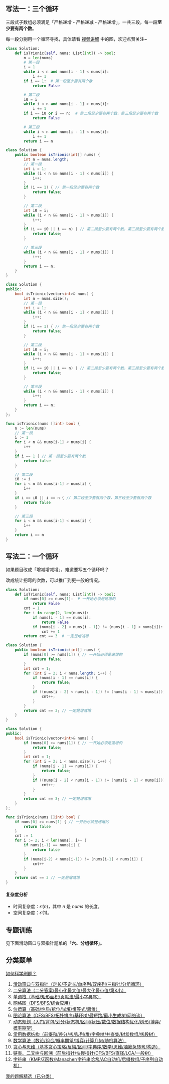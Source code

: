 ## 写法一：三个循环

三段式子数组必须满足「严格递增 - 严格递减 - 严格递增」，一共三段，每一段**至少要有两个数**。

每一段分别用一个循环寻找，具体请看 [视频讲解](https://www.bilibili.com/video/BV1BEh3zZEoM/) 中的图，欢迎点赞关注~

```py [sol-Python3]
class Solution:
    def isTrionic(self, nums: List[int]) -> bool:
        n = len(nums)
        # 第一段
        i = 1
        while i < n and nums[i - 1] < nums[i]:
            i += 1
        if i == 1:  # 第一段至少要有两个数
            return False

        # 第二段
        i0 = i
        while i < n and nums[i - 1] > nums[i]:
            i += 1
        if i == i0 or i == n:  # 第二段至少要有两个数，第三段至少要有两个数
            return False

        # 第三段
        while i < n and nums[i - 1] < nums[i]:
            i += 1
        return i == n
```

```java [sol-Java]
class Solution {
    public boolean isTrionic(int[] nums) {
        int n = nums.length;
        // 第一段
        int i = 1;
        while (i < n && nums[i - 1] < nums[i]) {
            i++;
        }
        if (i == 1) { // 第一段至少要有两个数
            return false;
        }

        // 第二段
        int i0 = i;
        while (i < n && nums[i - 1] > nums[i]) {
            i++;
        }
        if (i == i0 || i == n) { // 第二段至少要有两个数，第三段至少要有两个数
            return false;
        }

        // 第三段
        while (i < n && nums[i - 1] < nums[i]) {
            i++;
        }
        return i == n;
    }
}
```

```cpp [sol-C++]
class Solution {
public:
    bool isTrionic(vector<int>& nums) {
        int n = nums.size();
        // 第一段
        int i = 1;
        while (i < n && nums[i - 1] < nums[i]) {
            i++;
        }
        if (i == 1) { // 第一段至少要有两个数
            return false;
        }

        // 第二段
        int i0 = i;
        while (i < n && nums[i - 1] > nums[i]) {
            i++;
        }
        if (i == i0 || i == n) { // 第二段至少要有两个数，第三段至少要有两个数
            return false;
        }

        // 第三段
        while (i < n && nums[i - 1] < nums[i]) {
            i++;
        }
        return i == n;
    }
};
```

```go [sol-Go]
func isTrionic(nums []int) bool {
	n := len(nums)
	// 第一段
	i := 1
	for i < n && nums[i-1] < nums[i] {
		i++
	}
	if i == 1 { // 第一段至少要有两个数
		return false
	}

	// 第二段
	i0 := i
	for i < n && nums[i-1] > nums[i] {
		i++
	}
	if i == i0 || i == n { // 第二段至少要有两个数，第三段至少要有两个数
		return false
	}

	// 第三段
	for i < n && nums[i-1] < nums[i] {
		i++
	}
	return i == n
}
```

## 写法二：一个循环

如果题目改成「增减增减增」，难道要写五个循环吗？

改成统计拐弯的次数，可以推广到更一般的情况。

```py [sol-Python3]
class Solution:
    def isTrionic(self, nums: List[int]) -> bool:
        if nums[0] >= nums[1]:  # 一开始必须是递增的
            return False
        cnt = 1
        for i in range(2, len(nums)):
            if nums[i - 1] == nums[i]:
                return False
            if (nums[i - 2] < nums[i - 1]) != (nums[i - 1] < nums[i]):
                cnt += 1
        return cnt == 3  # 一定是增减增
```

```java [sol-Java]
class Solution {
    public boolean isTrionic(int[] nums) {
        if (nums[0] >= nums[1]) { // 一开始必须是递增的
            return false;
        }
        int cnt = 1;
        for (int i = 2; i < nums.length; i++) {
            if (nums[i - 1] == nums[i]) {
                return false;
            }
            if ((nums[i - 2] < nums[i - 1]) != (nums[i - 1] < nums[i])) {
                cnt++;
            }
        }
        return cnt == 3; // 一定是增减增
    }
}
```

```cpp [sol-C++]
class Solution {
public:
    bool isTrionic(vector<int>& nums) {
        if (nums[0] >= nums[1]) { // 一开始必须是递增的
            return false;
        }
        int cnt = 1;
        for (int i = 2; i < nums.size(); i++) {
            if (nums[i - 1] == nums[i]) {
                return false;
            }
            if ((nums[i - 2] < nums[i - 1]) != (nums[i - 1] < nums[i])) {
                cnt++;
            }
        }
        return cnt == 3; // 一定是增减增
    }
};
```

```go [sol-Go]
func isTrionic(nums []int) bool {
	if nums[0] >= nums[1] { // 一开始必须是递增的
		return false
	}
	cnt := 1
	for i := 2; i < len(nums); i++ {
		if nums[i-1] == nums[i] {
			return false
		}
		if (nums[i-2] < nums[i-1]) != (nums[i-1] < nums[i]) {
			cnt++
		}
	}
	return cnt == 3 // 一定是增减增
}
```

#### 复杂度分析

- 时间复杂度：$\mathcal{O}(n)$，其中 $n$ 是 $\textit{nums}$ 的长度。
- 空间复杂度：$\mathcal{O}(1)$。

## 专题训练

见下面滑动窗口与双指针题单的「**六、分组循环**」。

## 分类题单

[如何科学刷题？](https://leetcode.cn/circle/discuss/RvFUtj/)

1. [滑动窗口与双指针（定长/不定长/单序列/双序列/三指针/分组循环）](https://leetcode.cn/circle/discuss/0viNMK/)
2. [二分算法（二分答案/最小化最大值/最大化最小值/第K小）](https://leetcode.cn/circle/discuss/SqopEo/)
3. [单调栈（基础/矩形面积/贡献法/最小字典序）](https://leetcode.cn/circle/discuss/9oZFK9/)
4. [网格图（DFS/BFS/综合应用）](https://leetcode.cn/circle/discuss/YiXPXW/)
5. [位运算（基础/性质/拆位/试填/恒等式/思维）](https://leetcode.cn/circle/discuss/dHn9Vk/)
6. [图论算法（DFS/BFS/拓扑排序/基环树/最短路/最小生成树/网络流）](https://leetcode.cn/circle/discuss/01LUak/)
7. [动态规划（入门/背包/划分/状态机/区间/状压/数位/数据结构优化/树形/博弈/概率期望）](https://leetcode.cn/circle/discuss/tXLS3i/)
8. [常用数据结构（前缀和/差分/栈/队列/堆/字典树/并查集/树状数组/线段树）](https://leetcode.cn/circle/discuss/mOr1u6/)
9. [数学算法（数论/组合/概率期望/博弈/计算几何/随机算法）](https://leetcode.cn/circle/discuss/IYT3ss/)
10. [贪心与思维（基本贪心策略/反悔/区间/字典序/数学/思维/脑筋急转弯/构造）](https://leetcode.cn/circle/discuss/g6KTKL/)
11. [链表、二叉树与回溯（前后指针/快慢指针/DFS/BFS/直径/LCA/一般树）](https://leetcode.cn/circle/discuss/K0n2gO/)
12. [字符串（KMP/Z函数/Manacher/字符串哈希/AC自动机/后缀数组/子序列自动机）](https://leetcode.cn/circle/discuss/SJFwQI/)

[我的题解精选（已分类）](https://github.com/EndlessCheng/codeforces-go/blob/master/leetcode/SOLUTIONS.md)
